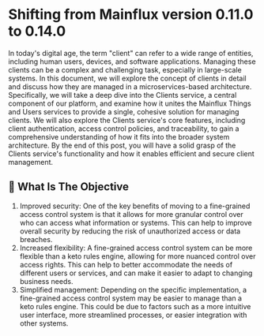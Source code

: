 # Shifting from Mainflux version 0.11.0 to 0.14.0

In today's digital age, the term "client" can refer to a wide range of entities, including human users, devices, and software applications. Managing these clients can be a complex and challenging task, especially in large-scale systems. In this document, we will explore the concept of clients in detail and discuss how they are managed in a microservices-based architecture. Specifically, we will take a deep dive into the Clients service, a central component of our platform, and examine how it unites the Mainflux Things and Users services to provide a single, cohesive solution for managing clients. We will also explore the Clients service's core features, including client authentication, access control policies, and traceability, to gain a comprehensive understanding of how it fits into the broader system architecture. By the end of this post, you will have a solid grasp of the Clients service's functionality and how it enables efficient and secure client management.

## 🎯 What Is The Objective

1. Improved security: One of the key benefits of moving to a fine-grained access control system is that it allows for more granular control over who can access what information or systems. This can help to improve overall security by reducing the risk of unauthorized access or data breaches.
2. Increased flexibility: A fine-grained access control system can be more flexible than a keto rules engine, allowing for more nuanced control over access rights. This can help to better accommodate the needs of different users or services, and can make it easier to adapt to changing business needs.
3. Simplified management: Depending on the specific implementation, a fine-grained access control system may be easier to manage than a keto rules engine. This could be due to factors such as a more intuitive user interface, more streamlined processes, or easier integration with other systems.


